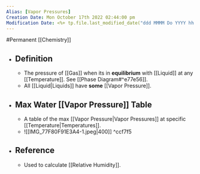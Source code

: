 ```yaml
---
Alias: [Vapor Pressures]
Creation Date: Mon October 17th 2022 02:44:00 pm 
Modification Date: <%+ tp.file.last_modified_date("ddd MMMM Do YYYY hh:mm:ss a") %>
---
```

#Permanent [[Chemistry]]

- ## Definition
	- The pressure of [[Gas]] when its in **equilibrium** with [[Liquid]] at any [[Temperature]]. See [[Phase Diagram#^e77e56]].
	- All [[Liquid|Liquids]] have **some** [[Vapor Pressure]].
- ## Max Water [[Vapor Pressure]] Table
	- A table of the max [[Vapor Pressure|Vapor Pressures]] at specific [[Temperature|Temperatures]].
	- ![[IMG_77F80F91E3A4-1.jpeg|400]] ^ccf7f5
- ## Reference
	- Used to calculate [[Relative Humidity]].